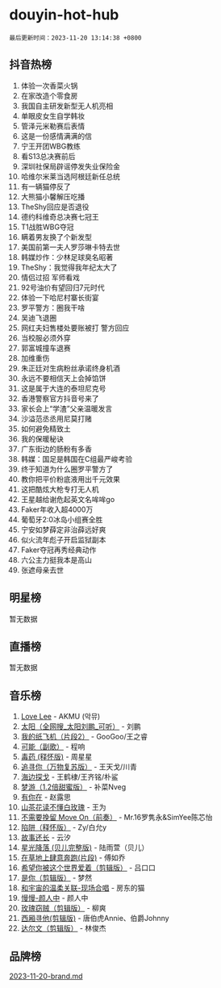 # douyin-hot-hub

`最后更新时间：2023-11-20 13:14:38 +0800`

## 抖音热榜

1. 体验一次香菜火锅
1. 在家改造个零食房
1. 我国自主研发新型无人机亮相
1. 单眼皮女生自学韩妆
1. 管泽元米勒赛后表情
1. 这是一份感情满满的信
1. 宁王开团WBG教练
1. 看S13总决赛前后
1. 深圳社保局辟谣停发失业保险金
1. 哈维尔米莱当选阿根廷新任总统
1. 有一辆猫停反了
1. 大熊猫小馨解压吃播
1. TheShy回应是否退役
1. 德约科维奇总决赛七冠王
1. T1战胜WBG夺冠
1. 瞒着男友换了个新发型
1. 美国前第一夫人罗莎琳卡特去世
1. 韩媒炒作：少林足球臭名昭著
1. TheShy：我觉得我年纪太大了
1. 情侣过招 军师看戏
1. 92号油价有望回归7元时代
1. 体验一下哈尼村寨长街宴
1. 罗平警方：圈我干啥
1. 吴迪飞退圈
1. 网红夫妇售楼处要账被打 警方回应
1. 当校服必须外穿
1. 郭富城撞车退赛
1. 加维重伤
1. 朱正廷对生病粉丝承诺终身机酒
1. 永远不要相信天上会掉馅饼
1. 这是属于大连的泰坦尼克号
1. 香港警察官方抖音号来了
1. 家长会上“学渣”父亲温暖发言
1. 沙溢范丞丞用尼莫打赌
1. 如何避免精致土
1. 我的保暖秘诀
1. 广东街边的肠粉有多香
1. 韩媒：国足是韩国在C组最严峻考验
1. 终于知道为什么圈罗平警方了
1. 教你把平价粉底液用出千元效果
1. 这把酷炫大枪专打无人机
1. 王星越给谢危起英文名哞哞go
1. Faker年收入超4000万
1. 葡萄牙2:0冰岛小组赛全胜
1. 宁安如梦薛定非治薛远好爽
1. 似火流年彪子开启监狱副本
1. Faker夺冠再秀经典动作
1. 六公主力挺我本是高山
1. 张遮母亲去世

## 明星榜

暂无数据

## 直播榜

暂无数据

## 音乐榜

1. [Love Lee](https://sf6-cdn-tos.douyinstatic.com/obj/tos-cn-ve-2774/o05GbkJGbCBTdDnMtB0fwOYgkeZp23vrWQDQBS) - AKMU (악뮤)
1. [太阳（全网搜_太阳刘鹏_可听）](https://sf3-cdn-tos.douyinstatic.com/obj/tos-cn-ve-2774/ogWbyIQnlBFImVbeDocRdCIYtBHlbJXgfZMvgz) - 刘鹏
1. [我的纸飞机（片段2）](https://sf6-cdn-tos.douyinstatic.com/obj/tos-cn-ve-2774/oM2ZrKcg2CD5AeRB2gkeXOFB1IxAGJdZPazYHf) - GooGoo/王之睿
1. [可能（副歌）](https://sf3-cdn-tos.douyinstatic.com/obj/tos-cn-ve-2774/cde1731888894259b333569393c2fb51) - 程响
1. [毒药 (释怀版)](https://sf6-cdn-tos.douyinstatic.com/obj/tos-cn-ve-2774/oYILMEAzspdZBIzy4frJNB8ZHPHWAhiwowd4Ad) - 周星星
1. [追寻你（万物复苏版）](https://sf6-cdn-tos.douyinstatic.com/obj/tos-cn-ve-2774/oYeAZJsbjIDit9APmBg8u6uDUQnHmoCf3gbo74) - 王天戈/川青
1. [海边探戈](https://sf6-cdn-tos.douyinstatic.com/obj/tos-cn-ve-2774/os9gE0VQCGqt6VQkZDyBBYvfSDY0QFe3vVmubn) - 王鹤棣/王齐铭/朴鲨
1. [梦游（1.2倍甜蜜版）](https://sf6-cdn-tos.douyinstatic.com/obj/tos-cn-ve-2774/o4gyAUm8hwufoEABmwVIiQtHsFuGzAEEWtNMzo) - 补菜Nveg
1. [有你在](https://sf3-cdn-tos.douyinstatic.com/obj/tos-cn-ve-2774/o8zImmNsI8B0yfAW5FKAB1oBhkMAlIrwsZEi1V) - 赵露思
1. [山茶花读不懂白玫瑰](https://sf6-cdn-tos.douyinstatic.com/obj/tos-cn-ve-2774/osfn8B7DktrRHEPJgPCfDbw7QDQEkwC16BxZg9) - 王为
1. [不需要挽留 Move On（前奏）](https://sf3-cdn-tos.douyinstatic.com/obj/tos-cn-ve-2774/ooCBhgCCkF4nExzQL9WZSUbitfA8IsDkgQIYhe) - Mr.16罗隽永&SimYee陈芯怡
1. [陷阱（释怀版）](https://sf3-cdn-tos.douyinstatic.com/obj/tos-cn-ve-2774/oE8C21LeZrzKLDFfQYgMzx4GAIHageG5IzayY7) - Zy/白允y
1. [故事还长](https://sf3-cdn-tos.douyinstatic.com/obj/tos-cn-ve-2774/30a26758c8594f0ab81ac675c33ee2c5) - 云汐
1. [星光降落 (贝儿完整版)](https://sf3-cdn-tos.douyinstatic.com/obj/tos-cn-ve-2774/okwB9hAwyAtsFFkFBzAX1hOOfQuIoMNs0W2Mwr) - 陆雨萱（贝儿）
1. [在草地上肆意奔跑(片段)](https://sf6-cdn-tos.douyinstatic.com/obj/tos-cn-ve-2774/8831d494742f45dabdfa8adb8b817259) - 傅如乔
1. [希望你被这个世界爱着（剪辑版）](https://sf6-cdn-tos.douyinstatic.com/obj/tos-cn-ve-2774/oo4H3BfEygN7l7bQaMBOZHCQ1eI4FqtED5skQ2) - 吕口口
1. [是你（剪辑版）](https://sf6-cdn-tos.douyinstatic.com/obj/tos-cn-ve-2774/46019dae783c4c969944217fe1cfafc4) - 梦然
1. [和宇宙的温柔关联-现场合唱](https://sf3-cdn-tos.douyinstatic.com/obj/tos-cn-ve-2774/o0hONGDYQBgk0e5bqDeQOonVmncA6tC2nBwZLT) - 房东的猫
1. [慢慢-颜人中](https://sf6-cdn-tos.douyinstatic.com/obj/tos-cn-ve-2774/ocjHNfBXdBxQNC8ZGAeoLMFTUgtBg8bkExunDC) - 颜人中
1. [玫瑰窃贼（剪辑版）](https://sf6-cdn-tos.douyinstatic.com/obj/tos-cn-ve-2774/oMqAsB3ixIhSWqAJOAwf3a0hU2zKJLBolQtFlI) - 柳爽
1. [西厢寻他(剪辑版)](https://sf6-cdn-tos.douyinstatic.com/obj/tos-cn-ve-2774/oUsAVfAQKlRNxEv5qxvIB8o5qmIWUcXbzJKJhw) - 唐伯虎Annie、伯爵Johnny
1. [达尔文（剪辑版）](https://sf6-cdn-tos.douyinstatic.com/obj/tos-cn-ve-2774/oQuPQQmEgnCeZsgKQ78VBZjNVtegzBGpoSbQPD) - 林俊杰

## 品牌榜

[2023-11-20-brand.md](2023-11-20-brand.md)
